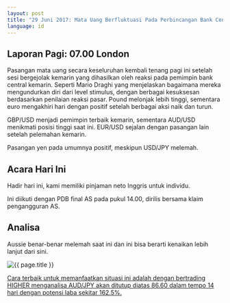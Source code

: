 ```yaml
---
layout: post
title: "29 Juni 2017: Mata Uang Berfluktuasi Pada Perbincangan Bank Central  "
language: id
---
```

## Laporan Pagi: 07.00 London

Pasangan mata uang secara keseluruhan kembali tenang pagi ini setelah sesi bergejolak kemarin yang dihasilkan oleh reaksi pada pemimpin bank central kemarin. Seperti Mario Draghi yang menjelaskan bagaimana mereka mengundurkan diri dari level stimulus, dengan berbagai kesuksesan berdasarkan penilaian reaksi pasar. Pound melonjak lebih tinggi, sementara euro mengakhiri hari dengan positif setelah berbagai aksi naik dan turun.

GBP/USD menjadi pemimpin terbaik kemarin, sementara AUD/USD menikmati posisi tinggi saat ini. EUR/USD sejalan dengan pasangan lain setelah pelemahan kemarin.

Pasangan yen pada umumnya positif, meskipun USD/JPY melemah.

## Acara Hari Ini

Hadir hari ini, kami memiliki pinjaman neto Inggris untuk individu.

Ini diikuti dengan PDB final AS pada pukul 14.00, dirilis bersama klaim pengangguran AS.

## Analisa

Aussie benar-benar melemah saat ini dan ini bisa berarti kenaikan lebih lanjut dari sini.

<img src="{{ site.url }}/images/id-29-jun-17.png" alt="{{ page.title }}" title="{{ page.title }}">

<a href="%LINK%%?currency=USD& market=forex&underlying=frxAUDJPY&formname=higherlower&duration_amount=14&duration_units=d&amount=10&amount_type=payout&expiry_type=duration&barrier=86.6" target="_blank">Cara terbaik untuk memanfaatkan situasi ini adalah dengan bertrading HIGHER menganalisa AUD/JPY akan ditutup diatas 86.60 dalam tempo 14 hari dengan potensi laba sekitar 162.5%.</a>